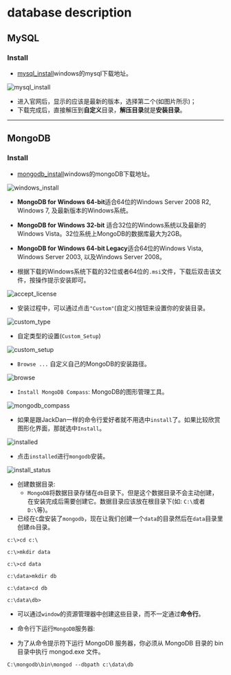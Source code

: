 # database description

## MySQL
### Install

- [mysql_install][1]windows的mysql下载地址。

![mysql_install][2]

- 进入官网后，显示的应该是最新的版本，选择第二个(如图片所示)；
- 下载完成后，直接解压到**自定义**目录，**解压目录**就是**安装目录**。

------

## MongoDB
### Install
- [mongodb_install][3]windows的mongoDB下载地址。

![windows_install][4]

- **MongoDB for Windows 64-bit**适合64位的Windows Server 2008 R2, Windows 7, 及最新版本的Windows系统。
- **MongoDB for Windows 32-bit** 适合32位的Windows系统以及最新的Windows Vista。32位系统上MongoDB的数据库最大为2GB。
- **MongoDB for Windows 64-bit Legacy**适合64位的Windows Vista, Windows Server 2003, 以及Windows Server 2008。

- 根据下载的Windows系统下载的32位或者64位的`.msi`文件，下载后双击该文件，按操作提示安装即可。

![accept_license][5]

- 安装过程中，可以通过点击`"Custom"`(自定义)按钮来设置你的安装目录。

![custom_type][6]

- 自定类型的设置(`Custom_Setup`)

![custom_setup][7]

- `Browse ...` 自定义自己的MongoDB的安装路径。

![browse][8]

- `Install MongoDB Compass`: MongoDB的图形管理工具。

![mongodb_compass][9]

- 如果是跟JackDan一样的命令行爱好者就不用选中`install`了。如果比较欣赏图形化界面，那就选中`Install`。

![installed][10]

- 点击`installed`进行`mongodb`安装。

![install_status][11]

- 创建数据目录:
	- `MongoDB`将数据目录存储在`db`目录下。但是这个数据目录不会主动创建，在安装完成后需要创建它。数据目录应该放在根目录下(如: `C:\`或者`D:\`等)。
- 已经在`C`盘安装了`mongodb`，现在让我们创建一个`data`的目录然后在`data`目录里创建`db`目录。

```
c:\>cd c:\

c:\>mkdir data

c:\>cd data

c:\data>mkdir db

c:\data>cd db

c:\data\db>
```

- 可以通过`window`的资源管理器中创建这些目录，而不一定通过**命令行**。

- 命令行下运行`MongoDB`服务器:
- 为了从命令提示符下运行 MongoDB 服务器，你必须从 MongoDB 目录的 bin 目录中执行 mongod.exe 文件。
```
C:\mongodb\bin\mongod --dbpath c:\data\db
```


  [1]: http://dev.mysql.com/downloads/mysql/
  [2]: ./images/mysql_install.png "mysql_install.png"
  [3]: https://www.mongodb.com/download-center#community
  [4]: ./images/install_windows.png "install_windows"
  [5]: ./images/accept_license.png "accept_license"
  [6]: ./images/custom_type.png "custom_type"
  [7]: ./images/custom_setup.png "custom_setup"
  [8]: ./images/browse.png "browse"
  [9]: ./images/mongodb_compass.png "mongodb_compass"
  [10]: ./images/installed.png "installed"
  [11]: ./images/install_status.png "install_status"